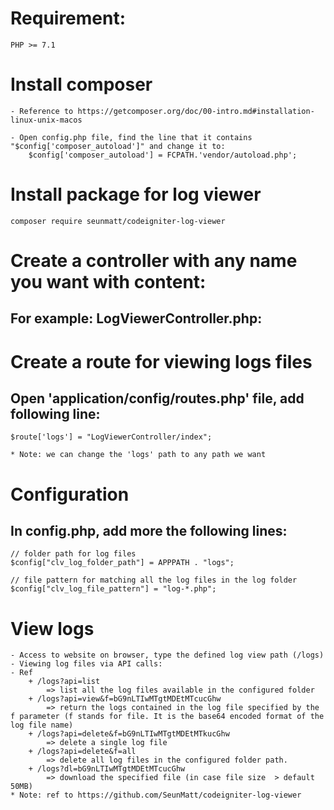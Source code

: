 # Requirement:
	PHP >= 7.1

# Install composer
	- Reference to https://getcomposer.org/doc/00-intro.md#installation-linux-unix-macos

	- Open config.php file, find the line that it contains "$config['composer_autoload']" and change it to:
		$config['composer_autoload'] = FCPATH.'vendor/autoload.php';

# Install package for log viewer
	composer require seunmatt/codeigniter-log-viewer

# Create a controller with any name you want with content:
## For example: LogViewerController.php:


# Create a route for viewing logs files
## Open 'application/config/routes.php' file, add following line:
	$route['logs'] = "LogViewerController/index";

	* Note: we can change the 'logs' path to any path we want

# Configuration

## In config.php, add more the following lines:
	// folder path for log files
	$config["clv_log_folder_path"] = APPPATH . "logs";

	// file pattern for matching all the log files in the log folder
	$config["clv_log_file_pattern"] = "log-*.php";

# View logs
	- Access to website on browser, type the defined log view path (/logs)
	- Viewing log files via API calls:
	- Ref
  		+ /logs?api=list
		  	=> list all the log files available in the configured folder
		+ /logs?api=view&f=bG9nLTIwMTgtMDEtMTcucGhw
  			=> return the logs contained in the log file specified by the f parameter (f stands for file. It is the base64 encoded format of the log file name)
		+ /logs?api=delete&f=bG9nLTIwMTgtMDEtMTkucGhw
  			=> delete a single log file
		+ /logs?api=delete&f=all
  			=> delete all log files in the configured folder path.
		+ /logs?dl=bG9nLTIwMTgtMDEtMTcucGhw
			=> download the specified file (in case file size  > default 50MB)
	* Note: ref to https://github.com/SeunMatt/codeigniter-log-viewer
